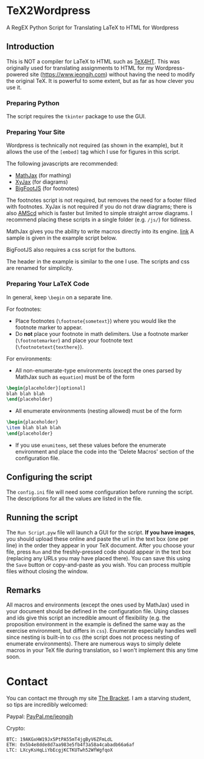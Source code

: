 # TeX2Wordpress
A RegEX Python Script for Translating LaTeX to HTML for Wordpress

## Introduction
This is NOT a compiler for LaTeX to HTML such as [TeX4HT](https://tug.org/tex4ht/). This was originally used for translating assignments to HTML for my Wordpress-powered site (https://www.jeongjh.com) without having the need to modify the original TeX. It is powerful to some extent, but as far as how clever you use it.

### Preparing Python
The script requires the ```tkinter``` package to use the GUI.

### Preparing Your Site
Wordpress is technically not required (as shown in the example), but it allows the use of the `[embed]` tag which I use for figures in this script. 

The following javascripts are recommended:
* [MathJax](https://cdnjs.cloudflare.com/ajax/libs/mathjax/2.7.5/MathJax.js?config=TeX-AMS_HTML) (for mathing)
* [XyJax](http://sonoisa.github.io/xyjax/xyjax.html) (for diagrams)
* [BigFootJS](http://www.bigfootjs.com/) (for footnotes)

The footnotes script is not required, but removes the need for a footer filled with footnotes. XyJax is not required if you do not draw diagrams; there is also [AMScd](http://docs.mathjax.org/en/latest/tex.html#amscd) which is faster but limited to simple straight arrow diagrams. I recommend placing these scripts in a single folder (e.g. `/js/`) for tidiness.

MathJax gives you the ability to write macros directly into its engine. [link](http://docs.mathjax.org/en/latest/tex.html#defining-tex-macros) A sample is given in the example script below.

BigFootJS also requires a css script for the buttons.

The header in the example is similar to the one I use. The scripts and css are renamed for simplicity.

### Preparing Your LaTeX Code
In general, keep `\begin` on a separate line.

For footnotes:
* Place footnotes (`\footnote{sometext}`) where you would like the footnote marker to appear.
* Do **not** place your footnote in math delimiters. Use a footnote marker (`\footnotemarker`) and place your footnote text    (`\footnotetext{texthere}`).

For environments:
* All non-enumerate-type environments (except the ones parsed by MathJax such as `equation`) must be of the form
```latex
\begin{placeholder}[optional]
blah blah blah
\end{placeholder}
```
* All enumerate environments (nesting allowed) must be of the form
```latex
\begin{placeholder}
\item blah blah blah
\end{placeholder}
```
* If you use ```enumitems```, set these values before the enumerate environment and place the code into the 'Delete Macros' section of the configuration file.

## Configuring the script

The `config.ini` file will need some configuration before running the script. The descriptions for all the values are listed in the file.

## Running the script

The ``Run Script.pyw`` file will launch a GUI for the script. **If you have images**, you should upload these online and paste the url in the text box (one per line) in the order they appear in your TeX document. After you choose your file, press ``Run`` and the freshly-pressed code should appear in the text box (replacing any URLs you may have placed there). You can save this using the ``Save`` button or copy-and-paste as you wish. You can process multiple files without closing the window.

## Remarks

All macros and environments (except the ones used by MathJax) used in your document should be defined in the configuration file. Using classes and ids give this script an incredible amount of flexibility (e.g. the proposition environment in the example is defined the same way as the exercise environment, but differs in `css`). Enumerate especially handles well since nesting is built-in to `css` (the script does not process nesting of enumerate environments). There are numerous ways to simply delete macros in your TeX file during translation, so I won't implement this any time soon.

# Contact

You can contact me through my site [The Bracket](https://www.jeongjh.com/about-contact/). I am a starving student, so tips are incredibly welcomed: 

Paypal: [PayPal.me/jeongjh](paypal.me/jeongjh)

Crypto:
```
BTC: 19AKGxHW19Jx5PtPA55mT4jgByV6ZFmLdL
ETH: 0x5b4e8dde8d7aa983e5fb4f3a58a4cabadb66a6af
LTC: LXcyKsHqLiYbEcgjKCTKUTwh52WfWgfqoX
```
